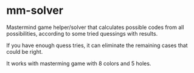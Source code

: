 mm-solver
=========

Mastermind game helper/solver that calculates possible codes from all possibilities, according to some tried quessings with results.

If you have enough quess tries, it can eliminate the remaining cases that could be right.

It works with masterming game with 8 colors and 5 holes.
